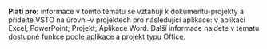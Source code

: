   **Platí pro:** informace v tomto tématu se vztahují k dokumentu\-projekty a přidejte VSTO na úrovni\-v projektech pro následující aplikace: v aplikaci Excel; PowerPoint; Projekt; Aplikace Word. Další informace najdete v tématu [dostupné funkce podle aplikace a projekt typu Office](../../vsto/features-available-by-office-application-and-project-type.md).

  